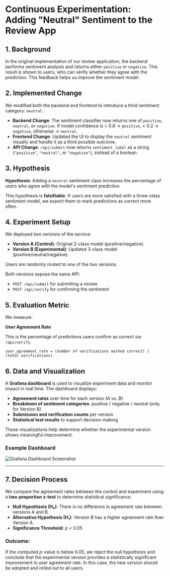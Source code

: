 # Continuous Experimentation: Adding "Neutral" Sentiment to the Review App

## 1. Background

In the original implementation of our review application, the backend performs sentiment analysis and returns either `positive` or `negative`. This result is shown to users, who can verify whether they agree with the prediction. This feedback helps us improve the sentiment model.

## 2. Implemented Change

We modified both the backend and frontend to introduce a third sentiment category: `neutral`.

- **Backend Change**: The sentiment classifier now returns one of `positive`, `neutral`, or `negative`. If model confidence is > 0.8 → `positive`, < 0.2 → `negative`, otherwise → `neutral`.
- **Frontend Change**: Updated the UI to display the `neutral` sentiment visually and handle it as a third possible outcome.
- **API Change**: `/api/submit` now returns `sentiment_label` as a string (`"positive"`, `"neutral"`, or `"negative"`), instead of a boolean.

## 3. Hypothesis

**Hypothesis**: Adding a `neutral` sentiment class increases the percentage of users who agree with the model's sentiment prediction.

This hypothesis is **falsifiable**. If users are more satisfied with a three-class sentiment model, we expect them to mark predictions as correct more often.

## 4. Experiment Setup

We deployed two versions of the service:

- **Version A (Control)**: Original 2-class model (positive/negative).
- **Version B (Experimental)**: Updated 3-class model (positive/neutral/negative).

Users are randomly routed to one of the two versions.

Both versions expose the same API:

- `POST /api/submit` for submitting a review
- `POST /api/verify` for confirming the sentiment

## 5. Evaluation Metric

We measure:

**User Agreement Rate**

This is the percentage of predictions users confirm as correct via `/api/verify`.

```text
user_agreement_rate = (number of verifications marked correct) / (total verifications)
```



## 6. Data and Visualization

A **Grafana dashboard** is used to visualize experiment data and monitor impact in real time. The dashboard displays:

- **Agreement rates** over time for each version (A vs. B)
- **Breakdown of sentiment categories**: positive / negative / neutral (only for Version B)
- **Submission and verification counts** per version
- **Statistical test results** to support decision-making

These visualizations help determine whether the experimental version shows meaningful improvement.

### Example Dashboard

![Grafana Dashboard Screenshot](./grafana-sentiment-experiment.png)

---

## 7. Decision Process

We compare the agreement rates between the control and experiment using a **two-proportion z-test** to determine statistical significance.

- **Null Hypothesis (H₀)**: There is no difference in agreement rate between versions A and B.
- **Alternative Hypothesis (H₁)**: Version B has a higher agreement rate than Version A.
- **Significance Threshold**: *p* < 0.05

### Outcome:

If the computed *p*-value is below 0.05, we reject the null hypothesis and conclude that the experimental version provides a statistically significant improvement in user agreement rate. In this case, the new version should be adopted and rolled out to all users.